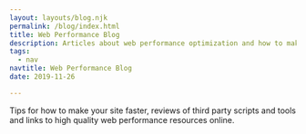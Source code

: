 ```yaml
---
layout: layouts/blog.njk
permalink: /blog/index.html
title: Web Performance Blog
description: Articles about web performance optimization and how to make your site blazing fast.
tags:
  - nav
navtitle: Web Performance Blog
date: 2019-11-26

---
```


Tips for how to make your site faster, reviews of third party scripts and tools and links to high quality web performance resources online.
